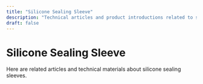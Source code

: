 ```yaml
---
title: "Silicone Sealing Sleeve"
description: "Technical articles and product introductions related to silicone sealing sleeves"
draft: false
---
```


# Silicone Sealing Sleeve

Here are related articles and technical materials about silicone sealing sleeves.